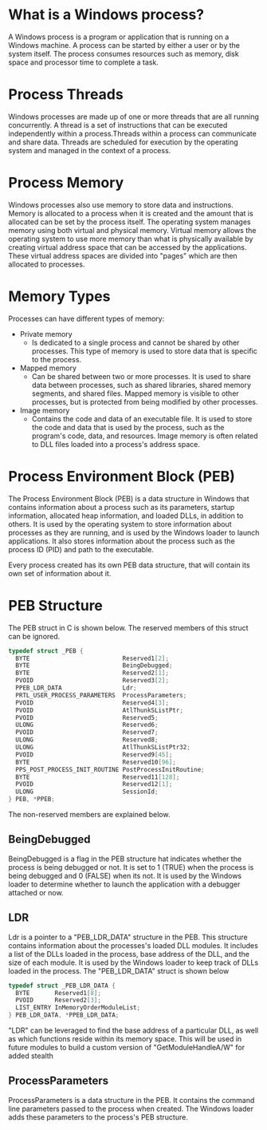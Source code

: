 # What is a Windows process? 
A Windows process is a program or application that is running on a Windows machine. A process can be started by either a user or by the system itself. The process consumes resources such as memory, disk space and processor time to complete a task.
# Process Threads
Windows processes are made up of one or more threads that are all running concurrently. A thread is a set of instructions that can be executed independently within a process.Threads within a process can communicate and share data. Threads are scheduled for execution by the operating system and managed in the context of a process. 
# Process Memory
Windows processes also use memory to store data and instructions. Memory is allocated to a process when it is created and the amount that is allocated can be set by the process itself. The operating system manages memory using both virtual and physical memory. Virtual memory allows the operating system to use more memory than what is physically available by creating virtual address space that can be accessed by the applications. These virtual address spaces are divided into "pages" which are then allocated to processes.
# Memory Types
Processes can have different types of memory:
- Private memory
	- Is dedicated to a single process and cannot be shared by other processes. This type of memory is used to store data that is specific to the process.
- Mapped memory
	- Can be shared between two or more processes. It is used to share data between processes, such as shared libraries, shared memory segments, and shared files. Mapped memory is visible to other processes, but is protected from being modified by other processes.
- Image memory
	- Contains the code and data of an executable file. It is used to store the code and data that is used by the process, such as the program's code, data, and resources. Image memory is often related to DLL files loaded into a process's address space.
# Process Environment Block (PEB)
The Process Environment Block (PEB) is a data structure in Windows that contains information about a process such as its parameters, startup information, allocated heap information, and loaded DLLs, in addition to others. It is used by the operating system to store information about processes as they are running, and is used by the Windows loader to launch applications. It also stores information about the process such as the process ID (PID) and path to the executable.

Every process created has its own PEB data structure, that will contain its own set of information about it. 
# PEB Structure
The PEB struct in C is shown below. The reserved members of this struct can be ignored.
```c
typedef struct _PEB {
  BYTE                          Reserved1[2];
  BYTE                          BeingDebugged;
  BYTE                          Reserved2[1];
  PVOID                         Reserved3[2];
  PPEB_LDR_DATA                 Ldr;
  PRTL_USER_PROCESS_PARAMETERS  ProcessParameters;
  PVOID                         Reserved4[3];
  PVOID                         AtlThunkSListPtr;
  PVOID                         Reserved5;
  ULONG                         Reserved6;
  PVOID                         Reserved7;
  ULONG                         Reserved8;
  ULONG                         AtlThunkSListPtr32;
  PVOID                         Reserved9[45];
  BYTE                          Reserved10[96];
  PPS_POST_PROCESS_INIT_ROUTINE PostProcessInitRoutine;
  BYTE                          Reserved11[128];
  PVOID                         Reserved12[1];
  ULONG                         SessionId;
} PEB, *PPEB;
```
The non-reserved members are explained below.
## BeingDebugged
BeingDebugged is a flag in the PEB structure hat indicates whether the process is being debugged or not. It is set to 1 (TRUE) when the process is being debugged and 0 (FALSE) when its not. It is used by the Windows loader to determine whether to launch the application with a debugger attached or now. 

## LDR
Ldr is a pointer to a "PEB_LDR_DATA" structure in the PEB. This structure contains information about the processes's loaded DLL modules. It includes a list of the DLLs loaded in the process, base address of the DLL, and the size of each module. It is used by the Windows loader to keep track of DLLs loaded in the process. The "PEB_LDR_DATA" struct is shown below
```c
typedef struct _PEB_LDR_DATA {
  BYTE       Reserved1[8];
  PVOID      Reserved2[3];
  LIST_ENTRY InMemoryOrderModuleList;
} PEB_LDR_DATA, *PPEB_LDR_DATA;
```
"LDR" can be leveraged to find the base address of a particular DLL, as well as which functions reside within its memory space. This will be used in future modules to build a custom version of "GetModuleHandleA/W" for added stealth

## ProcessParameters
ProcessParameters is a data structure in the PEB. It contains the command line parameters passed to the process when created. The Windows loader adds these parameters to the process's PEB structure. 